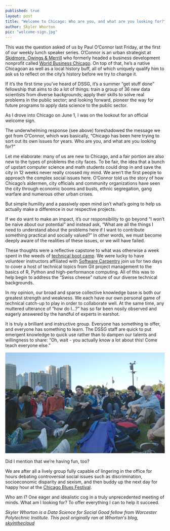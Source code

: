 ```yaml
---
published: true
layout: post
title: "Welcome to Chicago: Who are you, and what are you looking for?"
author: Skyler Whorton
pic: "welcome-sign.jpg"
---
```


This was the question asked of us by Paul O’Connor last Friday, at the first of our weekly lunch speaker series. O’Connor is an urban strategist at [Skidmore, Owings & Merrill](https://www.som.com/) who formerly headed a business development nonprofit called [World Business Chicago](http://www.worldbusinesschicago.com/). On top of that, he’s a native Chicagoan as well as a local history buff, all of which uniquely qualify him to ask us to reflect on the city’s history before we try to change it.

If it’s the first time you’ve heard of DSSG, it’s a summer “get stuff done” fellowship that aims to do a lot of things: train a group of 36 new data scientists from diverse backgrounds; apply their skills to solve real problems in the public sector; and looking forward, pioneer the way for future programs to apply data science to the public sector.

As I drove into Chicago on June 1, I was on the lookout for an official welcome sign.

The underwhelming response (see above) foreshadowed the message we got from O’Connor, which was basically, “Chicago has been here trying to sort out its own issues for years. Who are you, and what are you looking for?”

Let me elaborate: many of us are new to Chicago, and a fair portion are also new to the types of problems the city faces. To be fair, the idea that a bunch of upstart computer science and math students could drop in and save the city in 12 weeks never really crossed my mind. We aren’t the first people to approach the complex social issues here. O’Connor told us the story of how Chicago’s aldermen, city officials and community organizations have seen the city through economic booms and busts, ethnic segregation, gang warfare and numerous other urban crises.

But simple humility and a passively open mind isn’t what’s going to help us actually make a difference in our respective projects. 

If we do want to make an impact, it’s our responsibility to go beyond “I won’t be naive about our potential” and instead ask, “What are all the things I need to understand about the problems here if I want to contribute something practical and socially valued?” In other words, we must become deeply aware of the realities of these issues, or we will have failed.

These thoughts were a reflective capstone to what was otherwise a week spent in the weeds of [technical boot camp](http://dssg.io/2013/06/08/training-data-scientists-tools.html). We were lucky to have volunteer instructors affiliated with [Software Carpentry](http://software-carpentry.org/) join us for two days to cover a host of technical topics from Git project management to the basics of R, Python and high-performance computing. All of this was to help begin to address the “Swiss cheese” nature of our diverse technical backgrounds.

In my opinion, our broad and sparse collective knowledge base is both our greatest strength and weakness. We each have our own personal game of technical catch-up to play in order to collaborate well. At the same time, any muttered utterance of “how do I…?” has so far been nosily observed and eagerly answered by the handful of experts in earshot.

It is truly a brilliant and instructive group. Everyone has something to offer, and everyone has something to learn. The DSSG staff are quick to put emergent knowledge to quick use rather than to dampen our talents and willingness to share: “Oh, wait - you actually know a lot about this! Come teach everyone else.”

<img src="/img/posts/blues-fest.jpg" alt="Blues Festival">

Did I mention that we’re having fun, too? 

We are after all a lively group fully capable of lingering in the office for hours debating controversial social issues such as discrimination, socioeconomic disparity and sexism, and then buddy up the next day for happy hour at the [Chicago Blues Festival](http://www.cityofchicago.org/city/en/depts/dca/supp_info/chicago_blues_festival.html).

Who am I? One eager and idealistic cog in a truly unprecedented meeting of minds. What am I looking for? To offer everything I can to help it succeed.

*Skyler Whorton is a Data Science for Social Good fellow from Worcester Polytechnic Institute. This post originally ran at Whorton's blog, [skyinthecloud](http://skyinthecloud.tumblr.com/)*
